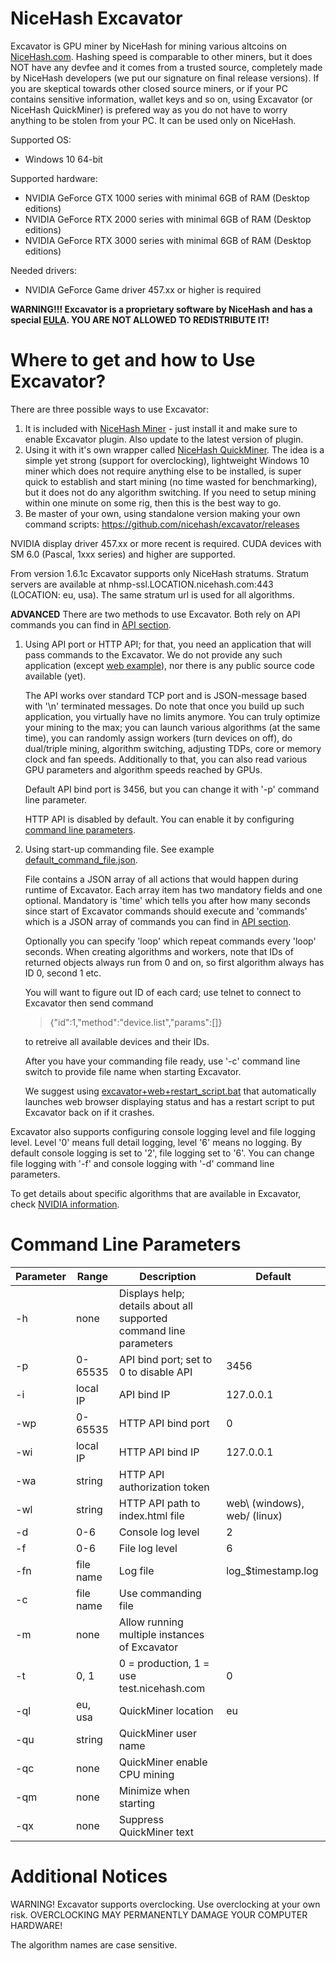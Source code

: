 # NiceHash Excavator

Excavator is GPU miner by NiceHash for mining various altcoins on [NiceHash.com](https://www.nicehash.com). Hashing speed is comparable to other miners, but it does NOT have any devfee and it comes from a trusted source, completely made by NiceHash developers (we put our signature on final release versions). If you are skeptical towards other closed source miners, or if your PC contains sensitive information, wallet keys and so on, using Excavator (or NiceHash QuickMiner) is prefered way as you do not have to worry anything to be stolen from your PC. It can be used only on NiceHash.

Supported OS:
- Windows 10 64-bit

Supported hardware:
- NVIDIA GeForce GTX 1000 series with minimal 6GB of RAM (Desktop editions)
- NVIDIA GeForce RTX 2000 series with minimal 6GB of RAM (Desktop editions)
- NVIDIA GeForce RTX 3000 series with minimal 6GB of RAM (Desktop editions)

Needed drivers:
- NVIDIA GeForce Game driver 457.xx or higher is required

**WARNING!!! Excavator is a proprietary software by NiceHash and has a special [EULA](excavator-EULA.txt).
YOU ARE NOT ALLOWED TO REDISTRIBUTE IT!**

# Where to get and how to Use Excavator?

There are three possible ways to use Excavator:
1. It is included with [NiceHash Miner](https://www.github.com/nicehash/NiceHashMiner) - just install it and make sure to enable Excavator plugin. Also update to the latest version of plugin.
2. Using it with it's own wrapper called [NiceHash QuickMiner](https://github.com/nicehash/excavator/tree/master/experimental). The idea is a simple yet strong (support for overclocking), lightweight Windows 10 miner which does not require anything else to be installed, is super quick to establish and start mining (no time wasted for benchmarking), but it does not do any algorithm switching. If you need to setup mining within one minute on some rig, then this is the best way to go.
3. Be master of your own, using standalone version making your own command scripts: https://github.com/nicehash/excavator/releases

NVIDIA display driver 457.xx or more recent is required. CUDA devices with SM 6.0 (Pascal, 1xxx series) and higher are supported.

From version 1.6.1c Excavator supports only NiceHash stratums. Stratum servers are available at nhmp-ssl.LOCATION.nicehash.com:443 (LOCATION: eu, usa). The same stratum url is used for all algorithms.

**ADVANCED** There are two methods to use Excavator. Both rely on API commands you can find in [API section](/api).

1. Using API port or HTTP API; for that, you need an application that will pass commands to the Excavator. We do not provide any such application (except [web example](/web)), nor there is any public source code available (yet).

   The API works over standard TCP port and is JSON-message based with '\n' terminated messages. Do note that once you build up such application, you virtually have no limits anymore. You can truly optimize your mining to the max; you can launch various algorithms (at the same time), you can randomly assign workers (turn devices on off), do dual/triple mining, algorithm switching, adjusting TDPs, core or memory clock and fan speeds. Additionally to that, you can also read various GPU parameters and algorithm speeds reached by GPUs.

   Default API bind port is 3456, but you can change it with '-p' command line parameter.

   HTTP API is disabled by default. You can enable it by configuring [command line parameters](#cmdline).

2. Using start-up commanding file. See example [default_command_file.json](default_command_file.json).

   File contains a JSON array of all actions that would happen during runtime of Excavator. Each array item has two mandatory fields and one optional. Mandatory is 'time' which tells you after how many seconds since start of Excavator commands should execute and 'commands' which is a JSON array of commands you can find in [API section](/api).

   Optionally you can specify 'loop' which repeat commands every 'loop' seconds. When creating algorithms and workers, note that IDs of returned objects always  run from 0 and on, so first algorithm always has ID 0, second 1 etc.

   You will want to figure out ID of each card; use telnet to connect to Excavator then send command
   > {"id":1,"method":"device.list","params":[]}

   to retreive all available devices and their IDs.

   After you have your commanding file ready, use '-c' command line switch to provide file name when starting Excavator.

   We suggest using [excavator+web+restart_script.bat](excavator+web+restart_script.bat) that automatically launches web browser displaying status and has a restart script to put Excavator back on if it crashes.

Excavator also supports configuring console logging level and file logging level. Level '0' means full detail logging, level '6' means no logging. By default console logging is set to '2', file logging set to '6'. You can change file logging with '-f' and console logging with '-d' command line parameters.

To get details about specific algorithms that are available in Excavator, check [NVIDIA information](/nvidia).

# <a name="cmdline"></a> Command Line Parameters

Parameter | Range | Description | Default
-----------------|----------|----------|---------
-h | none | Displays help; details about all supported command line parameters |
-p | 0-65535 | API bind port; set to 0 to disable API | 3456
-i | local IP | API bind IP | 127.0.0.1
-wp | 0-65535 | HTTP API bind port | 0
-wi | local IP | HTTP API bind IP | 127.0.0.1
-wa | string | HTTP API authorization token |
-wl | string | HTTP API path to index.html file | web\ (windows), web/ (linux)
-d | 0-6 | Console log level | 2
-f | 0-6 | File log level | 6
-fn | file name | Log file | log_$timestamp.log
-c | file name | Use commanding file |
-m | none | Allow running multiple instances of Excavator |
-t | 0, 1 | 0 = production, 1 = use test.nicehash.com | 0
-ql | eu, usa | QuickMiner location | eu
-qu | string | QuickMiner user name |
-qc | none | QuickMiner enable CPU mining |
-qm | none | Minimize when starting |
-qx | none | Suppress QuickMiner text |


# Additional Notices

WARNING! Excavator supports overclocking. Use overclocking at your own risk. OVERCLOCKING MAY PERMANENTLY DAMAGE YOUR COMPUTER HARDWARE!

The algorithm names are case sensitive. 
